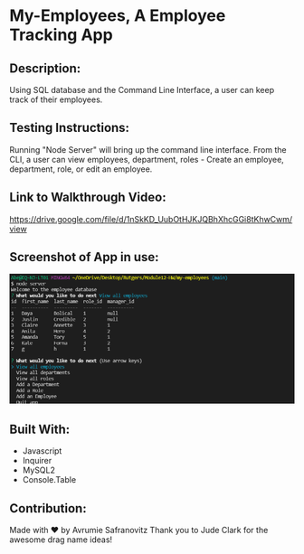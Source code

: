 # My-Employees, A Employee Tracking App

## Description:

Using SQL database and the Command Line Interface, a user can keep track of their employees.

## Testing Instructions:

Running "Node Server" will bring up the command line interface. From the CLI, a user can view employees, department, roles - Create an employee, department, role, or edit an employee.

## Link to Walkthrough Video:

https://drive.google.com/file/d/1nSkKD_UubOtHJKJQBhXhcGGi8tKhwCwm/view

## Screenshot of App in use:

![capturedimage](./assets/images/Capture.PNG)

## Built With:

- Javascript
- Inquirer
- MySQL2
- Console.Table

## Contribution:

Made with ❤️ by Avrumie Safranovitz
Thank you to Jude Clark for the awesome drag name ideas!
